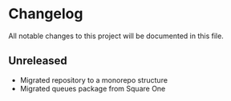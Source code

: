 # Changelog

All notable changes to this project will be documented in this file.

## Unreleased

- Migrated repository to a monorepo structure
- Migrated queues package from Square One
